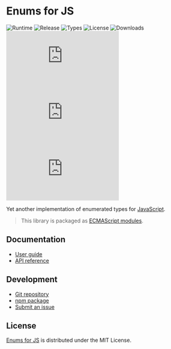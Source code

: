 # Enums for JS
![Runtime](https://badgen.net/npm/node/@cedx/enum) ![Release](https://badgen.net/npm/v/@cedx/enum) ![Types](https://badgen.net/npm/types/@cedx/enum) ![License](https://badgen.net/npm/license/@cedx/enum) ![Downloads](https://badgen.net/npm/dt/@cedx/enum) ![Dependencies](https://badgen.net/david/dep/cedx/enum.js) ![Coverage](https://badgen.net/coveralls/c/github/cedx/enum.js) ![Build](https://badgen.net/github/checks/cedx/enum.js)

Yet another implementation of enumerated types for [JavaScript](https://developer.mozilla.org/en-US/docs/Web/JavaScript).

> This library is packaged as [ECMAScript modules](https://nodejs.org/api/esm.html).

## Documentation
- [User guide](https://docs.belin.io/enum.js)
- [API reference](https://api.belin.io/enum.js)

## Development
- [Git repository](https://git.belin.io/cedx/enum.js)
- [npm package](https://www.npmjs.com/package/@cedx/enum)
- [Submit an issue](https://git.belin.io/cedx/enum.js/issues)

## License
[Enums for JS](https://docs.belin.io/enum.js) is distributed under the MIT License.
